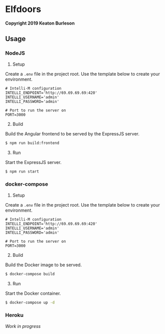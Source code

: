 # Elfdoors
**Copyright 2019 Keaton Burleson**

## Usage
### NodeJS
1. Setup

 Create a `.env` file in the project root. Use the template below to create your environment.
 ```
 # Intelli-M configuration
 INTELLI_ENDPOINT='http://69.69.69.69:420'
 INTELLI_USERNAME='admin'
 INTELLI_PASSWORD='admin'

 # Port to run the server on
 PORT=3000
 ```

2. Build

 Build the Angular frontend to be served by the ExpressJS server.
 ```bash
 $ npm run build:frontend
 ```

3. Run

 Start the ExpressJS server.
 ```bash
 $ npm run start
 ```

### docker-compose
1. Setup

 Create a `.env` file in the project root. Use the template below to create your environment.
 ```
 # Intelli-M configuration
 INTELLI_ENDPOINT='http://69.69.69.69:420'
 INTELLI_USERNAME='admin'
 INTELLI_PASSWORD='admin'

 # Port to run the server on
 PORT=3000
 ```

2. Build

 Build the Docker image to be served.
 ```bash
 $ docker-compose build
 ```

3. Run

 Start the Docker container.
 ```bash
 $ docker-compose up -d
 ```

### Heroku
*Work in progress*

